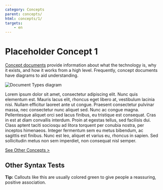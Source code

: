 ```yaml
---
category: Concepts
parent: concepts/
html: concepts/1/
targets:
    - en
---
```

# Placeholder Concept 1

[Concept documents](/concepts/) provide information about what the technology is, why it exists, and how it works from a high level. Frequently, concept documents have diagrams to aid understanding.

![Document Types diagram](/img/doc-types.png)

Lorem ipsum dolor sit amet, consectetur adipiscing elit. Nunc quis elementum est. Mauris lacus elit, rhoncus eget libero at, vestibulum lacinia nisi. Nullam efficitur laoreet ante ut congue. Praesent consectetur pulvinar massa, nec consectetur nunc aliquet sed. Nunc ac congue magna. Pellentesque aliquet orci sed lacus finibus, eu tristique est consequat. Cras in est at diam convallis interdum. Proin at egestas tellus, sed facilisis dui. Class aptent taciti sociosqu ad litora torquent per conubia nostra, per inceptos himenaeos. Integer fermentum sem eu metus bibendum, ac sagittis est finibus. Nunc est leo, aliquet et varius eu, rhoncus in sapien. Sed sollicitudin metus non sem imperdiet, non consequat nisl semper.

[See Other Concepts >](/concepts/)

## Other Syntax Tests

**Tip:** Callouts like this are usually colored green to give people a reassuring, positive association.
